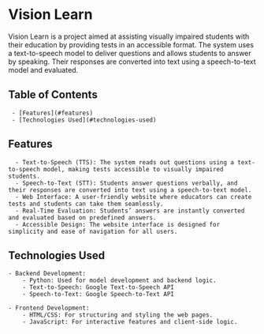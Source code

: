 # Vision Learn

Vision Learn is a project aimed at assisting visually impaired students with their education by providing tests in an accessible format. The system uses a text-to-speech model to deliver questions and allows students to answer by speaking. Their responses are converted into text using a speech-to-text model and evaluated.

## Table of Contents
     - [Features](#features)
     - [Technologies Used](#technologies-used)
     

## Features

      - Text-to-Speech (TTS): The system reads out questions using a text-to-speech model, making tests accessible to visually impaired students.
      - Speech-to-Text (STT): Students answer questions verbally, and their responses are converted into text using a speech-to-text model.
      - Web Interface: A user-friendly website where educators can create tests and students can take them seamlessly.
      - Real-Time Evaluation: Students’ answers are instantly converted and evaluated based on predefined answers.
      - Accessible Design: The website interface is designed for simplicity and ease of navigation for all users.

## Technologies Used

    - Backend Development:
        - Python: Used for model development and backend logic.
        - Text-to-Speech: Google Text-to-Speech API
        - Speech-to-Text: Google Speech-to-Text API
  
    - Frontend Development:
        - HTML/CSS: For structuring and styling the web pages.
        - JavaScript: For interactive features and client-side logic.
  
